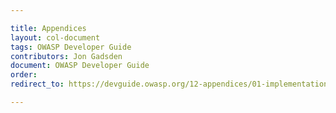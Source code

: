 ```yaml
---

title: Appendices
layout: col-document
tags: OWASP Developer Guide
contributors: Jon Gadsden
document: OWASP Developer Guide
order:
redirect_to: https://devguide.owasp.org/12-appendices/01-implementation-dos-donts/

---
```

